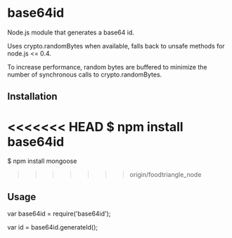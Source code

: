 base64id
========

Node.js module that generates a base64 id.

Uses crypto.randomBytes when available, falls back to unsafe methods for node.js <= 0.4.

To increase performance, random bytes are buffered to minimize the number of synchronous calls to crypto.randomBytes.

## Installation

<<<<<<< HEAD
   $ npm install base64id
=======
   $ npm install mongoose
>>>>>>> origin/foodtriangle_node

## Usage

   var base64id = require('base64id');

   var id = base64id.generateId();
